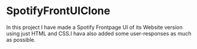 # SpotifyFrontUIClone
In this project I have made a Spotify Frontpage UI of its Website version using just HTML and CSS.I hava also added some user-responses as much as possible.
